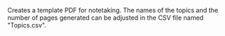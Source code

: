 Creates a template PDF for notetaking.
The names of the topics and the number of pages generated can be adjusted in the CSV file named "Topics.csv".
